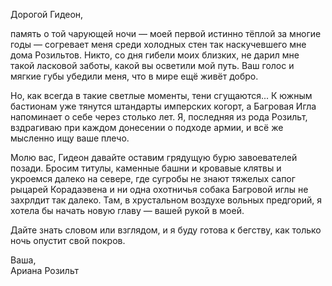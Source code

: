 Дорогой Гидеон,

память о той чарующей ночи — моей первой истинно тёплой за многие годы — согревает меня среди холодных стен так наскучевшего мне дома Розильтов. Никто, со дня гибели моих близких, не дарил мне такой ласковой заботы, какой вы осветили мой путь. Ваш голос и мягкие губы убедили меня, что в мире ещё живёт добро.

Но, как всегда в такие светлые моменты, тени сгущаются... К южным бастионам уже тянутся штандарты имперских когорт, а Багровая Игла напоминает о себе через столько лет. Я, последняя из рода Розильт, вздрагиваю при каждом донесении о подходе армии, и всё же мысленно ищу ваше плечо.

Молю вас, Гидеон давайте оставим грядущую бурю завоевателей позади. Бросим титулы, каменные башни и кровавые клятвы и укроемся далеко на севере, где сугробы не знают тяжелых сапог рыцарей Корадаэвена и ни одна охотничья собака Багровой иглы не захрлдит так далеко. Там, в хрустальном воздухе вольных предгорий, я хотела бы начать новую главу — вашей рукой в моей.

Дайте знать словом или взглядом, и я буду готова к бегству, как только ночь опустит свой покров.

Ваша,  
Ариана Розильт